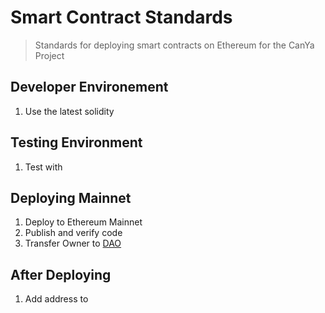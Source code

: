 # Smart Contract Standards

> Standards for deploying smart contracts on Ethereum for the CanYa Project

## Developer Environement

1. Use the latest solidity

## Testing Environment

1. Test with

## Deploying Mainnet

1. Deploy to Ethereum Mainnet
2. Publish and verify code
3. Transfer Owner to [DAO]()

## After Deploying

1. Add address to []()

